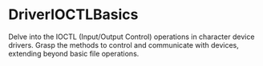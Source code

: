 # DriverIOCTLBasics
Delve into the IOCTL (Input/Output Control) operations in character device drivers. Grasp the methods to control and communicate with devices, extending beyond basic file operations.
